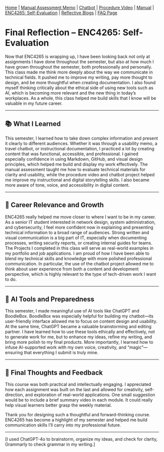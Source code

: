 [Home](index.md) | [Manual Assessment Memo](manual_assessment_memo.md) | [Chatbot](chatbot.md) | [Procedure Video](procedure_video.md) | [Manual](manual.md) | [ENC4265: Self-Evaluation](self_evaluation.md) | [Reflective Blogs](reflective_blogs.md) | [FAQ Page](FAQ_Page.md) 


# Final Reflection – ENC4265: Self-Evaluation

Now that ENC4265 is wrapping up, I have been looking back not only at assignments I have done throughout the semester, but also at how much I have grown throughout the semester, both professionally and personally. This class made me think more deeply about the way we communicate in technical fields. It pushed me to improve my writing, pay more thought to design, and be more thoughtful when creating documentation. I also found myself thinking critically about the ethical side of using new tools such as AI, which is becoming more relevant and the new thing in today’s workplaces. As a whole, this class helped me build skills that I know will be valuable in my future career.

---

## 📚 What I Learned

This semester, I learned how to take down complex information and present it clearly to different audiences. Whether it was through a usability memo, a travel chatbot, or instructional documentation, I practiced a lot by creating content that was functional, accessible, and professional. I gained especially confidence in using Markdown, GitHub, and visual design principles, which helped me build and display my work effectively.
The manual assessment taught me how to evaluate technical materials for clarity and usability, while the procedure video and chatbot project helped me improve my instructional and digital storytelling skills. I also became more aware of tone, voice, and accessibility in digital content.

---

## 🚀 Career Relevance and Growth

ENC4265 really helped me move closer to where I want to be in my career. As a senior IT student interested in network design, system administration, and cybersecurity, I feel more confident now in explaining and presenting technical information to a broad range of audiences. Strong written and visual communication is a big part of IT, especially when documenting processes, writing security reports, or creating internal guides for teams.
The Projects I completed in this class will serve as real-world examples in my portfolio and job applications. I am proud of how I have been able to blend my technical skills and knowledge with more polished professional communication. In particular, the use of the chatbot project allowed me to think about user experience from both a content and development perspective, which is highly relevant to the type of tech-driven work I want to do.

---

## 🤖 AI Tools and Preparedness

This semester, I made meaningful use of AI tools like ChatGPT and BoodleBox. BoodleBox was especially helpful for building my chatbot—its user-friendly interface allowed me to focus on content design and usability. At the same time, ChatGPT became a valuable brainstorming and editing partner. I have learned how to use these tools ethically and effectively, not to generate work for me, but to enhance my ideas, refine my writing, and bring more polish to my final products. More importantly, I learned how to infuse AI-supported work with my own voice, creativity, and “magic”—ensuring that everything I submit is truly mine.

---

## 📝 Final Thoughts and Feedback

This course was both practical and intellectually engaging. I appreciated how each assignment was built on the last and allowed for creativity, self-direction, and exploration of real-world applications. One small suggestion would be to include a brief summary video in each module. It could really help visual learners better grasp the weekly material.


Thank you for designing such a thoughtful and forward-thinking course. ENC4265 has become a highlight of my semester and helped me build communication skills I’ll carry into my professional future.

---

[I used ChatGPT-4o to brainstorm, organize my ideas, and check for clarity, Grammarly to check grammar in my writing.]
